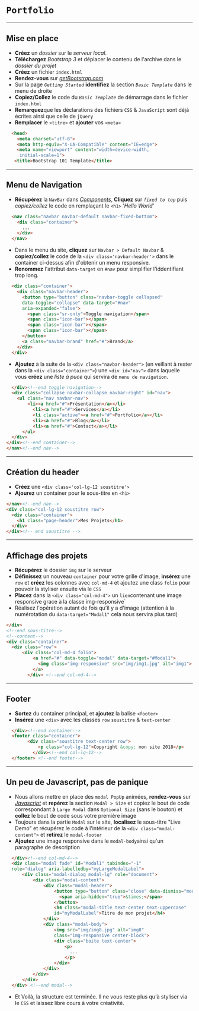 # `Portfolio`
---
## Mise en place
-   **Créez** un *dossier* sur le *serveur local*.
-   **Téléchargez** *Bootstrap 3* et déplacer le contenu de l'archive dans le *dossier du projet*
-   **Créez** un fichier `index.html`
-   **Rendez-vous** sur [*getBootstrap.com*](http://getbootstrap.com/docs/3.3/getting-started/#template)
-   Sur la page *`Getting Started`* **identifiez** la section *`Basic Template`* dans le menu de droite
-   **Copiez/Collez** le code du *`Basic Template`* de démarrage dans le fichier `index.html`
-   **Remarquez**que les déclarations des fichiers `CSS` & `JavaScript` sont déjà écrites ainsi que celle de `jQuery`
-   **Remplacer** le `<titre>` et **ajouter** vos `<meta>`
```html
  <head>
    <meta charset="utf-8">
    <meta http-equiv="X-UA-Compatible" content="IE=edge">
    <meta name="viewport" content="width=device-width,
     initial-scale=1">
   <title>Bootstrap 101 Template</title>
```
---
## Menu de Navigation
-   **Récupérez** la `NavBar` dans [*Components*](http://getbootstrap.com/docs/3.3/components/#navbar-fixed-top), **Cliquez** sur *`fixed to top`* puis *copiez/collez* le code en remplaçant le `<h1>` *'Hello World'*
```html
  <nav class="navbar navbar-default navbar-fixed-bottom">
    <div class="container">
      ...
    </div>
  </nav>
```
-   Dans le menu du site, **cliquez** sur `Navbar > Default Navbar` & **copiez/collez** le code de la `<div class='navbar-header'>` dans le container ci-dessus afin d'obtenir un menu responsive.
-   **Renommez** l'attribut `data-target` en `#nav` pour simplifier l'iddentifiant trop long.
```html
  <div class="container">
    <div class="navbar-header">
      <button type="button" class="navbar-toggle collapsed"
      data-toggle="collapse" data-target="#nav"
      aria-expanded="false">
        <span class="sr-only">Toggle navigation</span>
        <span class="icon-bar"></span>
        <span class="icon-bar"></span>
        <span class="icon-bar"></span>
      </button>
      <a class="navbar-brand" href="#">Brand</a>
    </div>
  </div>
  ```
-   **Ajoutez** à la suite de la `<div class="navbar-header">` (en veillant à rester dans la `<div class="container">`) une `<div id="nav">`  dans laquelle vous **créez** une *liste à puce* qui servira de `menu de navigation`.
```html
  </div><!--end toggle navigation-->
  <div class="collapse navbar-collapse navbar-right" id="nav">
    <ul class="nav navbar-nav">
        <li><a href="#">Présentation</a></li>
          <li><a href="#">Services</a></li>
          <li class="active"><a href="#">Portfolio</a></li>
          <li><a href="#">Blog</a></li>
          <li><a href="#">Contact</a></li>
      </ul>
  </div>
</div><!--end container-->
</nav><!--end nav-->
```
---
## Création du header
-   **Créez** une `<div class='col-lg-12 soustitre'>`
-   **Ajourez** un container pour le sous-titre en `<h1>`
```html
</nav><!--end nav-->
<div class="col-lg-12 soustitre row">
  <div class="container">
    <h1 class="page-header">Mes Projets</h1>
  </div>
</div><!-- end soustitre -->
```
---
## Affichage des projets
-   **Récupérez** le dossier `img` sur le serveur
-   **Définissez** un nouveau `container` pour votre grille d'image, **insérez** une `row` et **créez** les colonnes avec `col-md-4` et ajoutez une class `folio` pour pouvoir la styliser ensuite via le `CSS`
-   **Placez** dans la `<div class="col-md-4">` un `lien`contenant une image responsive grace à la classe ìmg-responsive`
-   Réalisez l'opération autant de fois qu'il y a d'image (attention à la numérotation du `data-target="Modal1"` cela nous servira plus tard)
```html
</div>
<!--end sous-titre-->
<!--content-->
<div class="container">
  <div class="row">
      <div class="col-md-4 folio">
          <a href="#" data-toggle="modal" data-target="#Modal1">
            <img class="img-responsive" src="img/img1.jpg" alt="img1">
          </a>
        </div> <!--end col-md-4-->
```
---
## Footer
-   **Sortez** du container principal, et **ajoutez** la balise `<footer>`
-   **Insérez** une `<div>` avec les classes `row` `soustitre` & `text-center`
```html
  </div><!--end container-->
  <footer class="container">
        <div class="soustitre text-center row">
            <p class="col-lg-12">Copyright &copy; mon site 2018</p>
          </div><!--end col-lg-12-->
  </footer> <!--end footer-->
```
---
## Un peu de Javascript, pas de panique
-   Nous allons mettre en place des `modal PopUp` animées, **rendez-vous** sur [*Javascript*](https://getbootstrap.com/docs/3.3/javascript/#modals-sizes) et **repérez** la section `Modal > Size` et copiez le bout de code correspondant à `Large Modal` dans `Optional Size` (sans le bouton) et **collez** le bout de code sous votre première image
-   Toujours dans la partie `Modal` sur le site, **localisez** le sous-titre "Live Demo" et récupérez le code à l'intérieur de la `<div class="modal-content">` et **retirez** le `modal-footer`
-   **Ajoutez** une image responsive dans le `modal-body`ainsi qu'un paragraphe de description
```html
  </div><!--end col-md-4-->
  <div class="modal fade" id="Modal1" tabindex="-1"
  role="dialog" aria-labelledby="myLargeModalLabel">
      <div class="modal-dialog modal-lg" role="document">
          <div class="modal-content">
              <div class="modal-header">
                  <button type="button" class="close" data-dismiss="modal" aria-label="Close">
                    <span aria-hidden="true">&times;</span>
                  </button>
                  <h4 class="modal-title text-center text-uppercase"
                  id="myModalLabel">Titre de mon projet</h4>
              </div>
              <div class="modal-body">
                  <img src="img/img8.jpg" alt="img8"
                  class="img-responsive center-block">
                  <div class="boite text-center">
                      <p>
                        ...
                      </p>
                  </div>
              </div>
          </div>
      </div>
  </div> <!--end modal-->
```
-   Et Voilà, la structure est terminée. Il ne vous reste plus qu'à styliser via le `CSS` et laissez libre cours à votre créativité.
